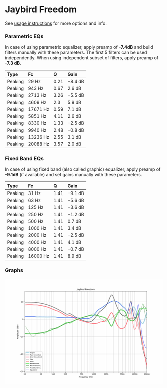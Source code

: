 # Jaybird Freedom
See [usage instructions](https://github.com/jaakkopasanen/AutoEq#usage) for more options and info.

### Parametric EQs
In case of using parametric equalizer, apply preamp of **-7.4dB** and build filters manually
with these parameters. The first 5 filters can be used independently.
When using independent subset of filters, apply preamp of **-7.3 dB**.

| Type    | Fc       |    Q | Gain    |
|:--------|:---------|:-----|:--------|
| Peaking | 29 Hz    | 0.21 | -8.4 dB |
| Peaking | 943 Hz   | 0.67 | 2.6 dB  |
| Peaking | 2713 Hz  | 3.26 | -5.5 dB |
| Peaking | 4609 Hz  | 2.3  | 5.9 dB  |
| Peaking | 17671 Hz | 0.59 | 7.1 dB  |
| Peaking | 5851 Hz  | 4.11 | 2.6 dB  |
| Peaking | 8330 Hz  | 1.33 | -2.5 dB |
| Peaking | 9940 Hz  | 2.48 | -0.8 dB |
| Peaking | 13236 Hz | 2.55 | 3.1 dB  |
| Peaking | 20088 Hz | 3.57 | 2.0 dB  |

### Fixed Band EQs
In case of using fixed band (also called graphic) equalizer, apply preamp of **-9.1dB**
(if available) and set gains manually with these parameters.

| Type    | Fc       |    Q | Gain    |
|:--------|:---------|:-----|:--------|
| Peaking | 31 Hz    | 1.41 | -9.1 dB |
| Peaking | 63 Hz    | 1.41 | -5.6 dB |
| Peaking | 125 Hz   | 1.41 | -3.6 dB |
| Peaking | 250 Hz   | 1.41 | -1.2 dB |
| Peaking | 500 Hz   | 1.41 | 0.7 dB  |
| Peaking | 1000 Hz  | 1.41 | 3.4 dB  |
| Peaking | 2000 Hz  | 1.41 | -2.5 dB |
| Peaking | 4000 Hz  | 1.41 | 4.1 dB  |
| Peaking | 8000 Hz  | 1.41 | -0.7 dB |
| Peaking | 16000 Hz | 1.41 | 8.9 dB  |

### Graphs
![](./Jaybird%20Freedom.png)
